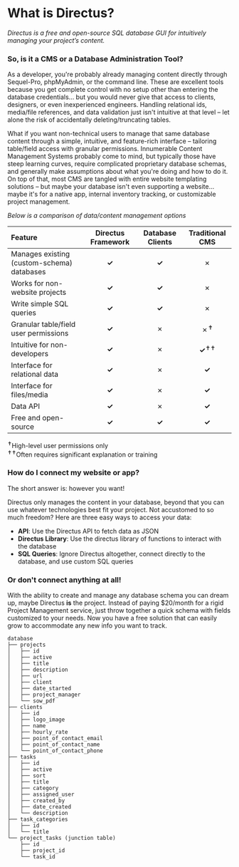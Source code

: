 
# What is Directus?
_Directus is a free and open-source SQL database GUI for intuitively managing your project’s content._

### So, is it a CMS or a Database Administration Tool?
As a developer, you're probably already managing content directly through Sequel-Pro, phpMyAdmin, or the command line. These are excellent tools because you get complete control with no setup other than entering the database credentials... but you would never give that access to clients, designers, or even inexperienced engineers. Handling relational ids, media/file references, and data validation just isn't intuitive at that level – let alone the risk of accidentally deleting/truncating tables.

What if you want non-technical users to manage that same database content through a simple, intuitive, and feature-rich interface – tailoring table/field access with granular permissions. Innumerable Content Management Systems probably come to mind, but typically those have steep learning curves, require complicated proprietary database schemas, and generally make assumptions about what you're doing and how to do it. On top of that, most CMS are tangled with entire website templating solutions – but maybe your database isn't even supporting a website... maybe it's for a native app, internal inventory tracking, or customizable project management. 


_Below is a comparison of data/content management options_

Feature                                       | Directus Framework    |  Database Clients |  Traditional CMS
:-------------------------------------------- | :-------------------: | :---------------: | :----------------:
Manages existing (custom-schema) databases    | **✓**                 | **✓**             | ✗
Works for non-website projects                | **✓**                 | **✓**             | ✗
Write simple SQL queries                      | **✓**                 | **✓**             | ✗
Granular table/field user permissions         | **✓**                 | ✗                 | ✗<sup>✝</sup>
Intuitive for non-developers                  | **✓**                 | ✗                 | **✓**<sup>✝✝</sup>
Interface for relational data                 | **✓**                 | ✗                 | **✓**
Interface for files/media                     | **✓**                 | ✗                 | **✓**
Data API                                      | **✓**                 | ✗                 | **✓**
Free and open-source                          | **✓**                 | **✓**             | **✓**

<sup>✝</sup>High-level user permissions only<br>
<sup>✝✝</sup>Often requires significant explanation or training


### How do I connect my website or app?
The short answer is: however you want!

Directus only manages the content in your database, beyond that you can use whatever technologies best fit your project. Not accustomed to so much freedom? Here are three easy ways to access your data:

* **API**: Use the Directus API to fetch data as JSON
* **Directus Library**: Use the directus library of functions to interact with the database
* **SQL Queries**: Ignore Directus altogether, connect directly to the database, and use custom SQL queries

### Or don't connect anything at all!
With the ability to create and manage any database schema you can dream up, maybe Directus **is** the project. Instead of paying $20/month for a rigid Project Management service, just throw together a quick schema with fields customized to your needs. Now you have a free solution that can easily grow to accommodate any new info you want to track.

```
database
├── projects
│   ├── id
│   ├── active
│   ├── title
│   ├── description
│   ├── url
│   ├── client
│   ├── date_started
│   ├── project_manager
│   └── sow_pdf
├── clients
│   ├── id
│   ├── logo_image
│   ├── name
│   ├── hourly_rate
│   ├── point_of_contact_email
│   ├── point_of_contact_name
│   └── point_of_contact_phone
├── tasks
│   ├── id
│   ├── active
│   ├── sort
│   ├── title
│   ├── category
│   ├── assigned_user
│   ├── created_by
│   ├── date_created
│   └── description
├── task_categories
│   ├── id
│   └── title
└── project_tasks (junction table)
    ├── id
    ├── project_id
    └── task_id
```
